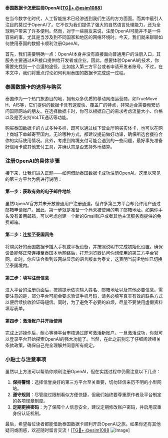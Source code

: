 **泰国数据卡怎麽註冊OpenAI[[TG💪+ @esim1088](https://t.me/s/esim1088)]**

在当今数字化时代，人工智能技术已经渗透到我们生活的方方面面。而其中最引人注目的莫过于OpenAI了。它不仅为我们提供了强大的自然语言处理能力，还为全球用户带来了许多便利。然而，对于一些朋友来说，注册OpenAI可能并不是一件容易的事，尤其是当涉及到不同国家和地区的网络环境时。今天，我们就来聊聊如何使用泰国的数据卡顺利注册OpenAI。

首先，我们需要明确一点：OpenAI本身并没有直接面向普通用户的注册入口，其服务主要通过API接口提供给开发者或企业。因此，想要体验OpenAI的技术，你需要先找到一个合适的途径，比如接入第三方平台或者申请开发者账号。不过，在本文中，我们将重点讨论如何利用泰国的数据卡完成这一过程。

### 泰国数据卡的选择与购买

泰国作为一个热门旅游目的地，拥有众多优质的移动网络运营商，如TrueMove H、AIS等，它们提供的数据卡具有速度快、覆盖广的特点，非常适合需要频繁访问国际网站的朋友。在选择数据卡时，你可以根据自己的需求考虑流量大小、价格以及是否支持VoLTE通话等功能。

购买泰国数据卡的方式多种多样，既可以通过线下营业厅购买实体卡，也可以在网上商城下单邮寄至国内。无论哪种方式，都建议提前做好功课，确保所选套餐符合你的实际使用情况。此外，考虑到跨境支付可能会遇到的一些问题，最好事先准备好信用卡或其他支付工具，并确认其是否支持外币结算。

### 注册OpenAI的具体步骤

接下来，让我们进入正题——如何借助泰国数据卡成功注册OpenAI。这里以常见的第三方平台为例进行说明：

#### 第一步：获取有效的电子邮件地址
虽然OpenAI官方并未开放普通用户注册通道，但许多第三方平台却允许用户通过邮箱申请账户。因此，第一步就是准备一个尚未被使用的电子邮箱地址。如果你手头没有备用邮箱，可以考虑创建一个新的Gmail账户或者其他主流服务商提供的免费邮箱。

#### 第二步：连接至泰国网络
将购买好的泰国数据卡插入手机或平板设备，并按照说明书完成初始化设置。确保设备能够正常连接至泰国本地网络后，打开浏览器访问你想使用的第三方平台官网。此时，你应该会看到该网站显示的语言版本为泰文，这表明当前IP地址已切换至泰国境内。

#### 第三步：填写注册信息
进入平台的注册页面后，按照提示依次输入姓名、邮箱地址以及其他必要信息。需要注意的是，部分平台可能会要求验证手机号码，请务必填写真实有效的联系方式以便后续接收验证码短信。同时，为了避免不必要的麻烦，尽量不要使用虚假资料填写表单。

#### 第四步：激活账户并开始使用
完成上述操作后，耐心等待平台审核通过即可激活新账户。一旦激活成功，你就可以登录平台开始探索OpenAI的强大功能了。当然，在此之前别忘了仔细阅读相关条款政策，确保自己完全理解并同意所有规定。

### 小贴士与注意事项

虽然以上方法可以帮助你顺利注册OpenAI，但在实践过程中仍需注意以下几点：
1. **保持警惕**：选择信誉良好的第三方平台至关重要，切勿轻信来历不明的小型网站。
2. **遵守规则**：尽管绕过限制看似方便快捷，但我们始终要尊重原作者及平台制定的各项规章制度。
3. **定期更换密码**：为了保障个人信息安全，建议定期修改账户密码，并启用双重身份认证机制。

最后，希望每位读者都能借助泰国数据卡顺利开启OpenAI之旅。如果你还有其他疑问或困惑，欢迎随时留言交流！[[TG💪+ @esim1088](https://t.me/s/esim1088) ![Image](https://i.postimg.cc/4NQfJmqS/Snipaste-2025-05-13-00-14-12.png)]